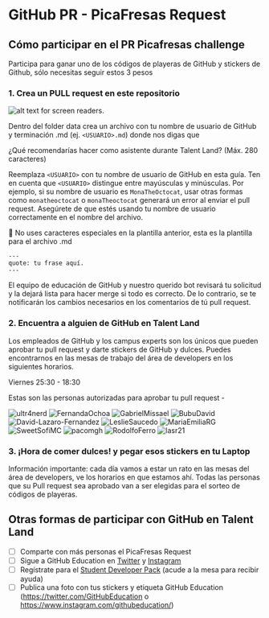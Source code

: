 # GitHub PR - PicaFresas Request

## Cómo participar en el PR Picafresas challenge
Participa para ganar uno de los códigos de playeras de GitHub y stickers de Github, sólo necesitas seguir estos 3 pesos

### 1. Crea un PULL request en este repositorio

![alt text for screen readers](https://i.imgur.com/WmJIYar.gif "img pr request").

Dentro del folder data crea un archivo con tu nombre de usuario de GitHub y terminación .md (ej. `<USUARIO>.md`) donde nos digas que 

¿Qué recomendarías hacer como asistente  durante Talent Land? (Máx. 280 caracteres)

Reemplaza `<USUARIO>` con tu nombre de usuario de GitHub en esta guía. Ten en cuenta que `<USUARIO>` distingue entre mayúsculas y minúsculas. Por ejemplo, si su nombre de usuario es `MonaTheOctocat`, usar otras formas como `monatheoctocat` o `monaTheoctocat` generará un error al enviar el pull request. Asegúrete de que estés usando tu nombre de usuario correctamente en el nombre del archivo.
  
🚨 No uses caracteres especiales en la plantilla anterior, esta es la plantilla para el archivo .md
    
```
---
quote: tu frase aquí.
---
```
  
El equipo de educación de GitHub y nuestro querido bot revisará tu solicitud y la dejará lista para hacer merge si todo es correcto. De lo contrario, se te notificarán los cambios necesarios en los comentarios de tú pull request.
  
### 2. Encuentra a alguien de GitHub en Talent Land 

Los empleados de GitHub y los campus experts son los únicos que pueden aprobar tu pull request y darte stickers de GitHub y dulces. Puedes encontrarnos en las mesas de trabajo del área de developers en los siguientes horarios.

Viernes 25:30 - 18:30
  
Estas son las personas autorizadas para aprobar tu pull request -
  
![ultr4nerd](https://avatars.githubusercontent.com/ultr4nerd?s=64)
![FernandaOchoa](https://avatars.githubusercontent.com/FernandaOchoa?s=64)
![GabrielMissael](https://avatars.githubusercontent.com/GabrielMissael?s=64)
![BubuDavid](https://avatars.githubusercontent.com/BubuDavid?s=64)
![David-Lazaro-Fernandez](https://avatars.githubusercontent.com/David-Lazaro-Fernandez?s=64)
![LeslieSaucedo](https://avatars.githubusercontent.com/LeslieSaucedo?s=64)
![MariaEmiliaRG](https://avatars.githubusercontent.com/MariaEmiliaRG?s=64)
![SweetSofiMC](https://avatars.githubusercontent.com/SweetSofiMC?s=64)
![pacomgh](https://avatars.githubusercontent.com/pacomgh?s=64)
![RodolfoFerro](https://avatars.githubusercontent.com/RodolfoFerro?s=64)
![lasr21](https://avatars.githubusercontent.com/lasr21?s=64)

  
 ### 3. ¡Hora de comer dulces!  y pegar esos stickers en tu Laptop 
  
Información importante: cada día vamos a estar un rato en las mesas del área de developers, ve los horarios en que estamos ahí. Todas las personas que su Pull request sea aprobado van a ser elegidas para el sorteo de códigos de playeras. 
  
  ## Otras formas de participar con GitHub en Talent Land 
  - [ ] Comparte con más personas el PicaFresas Request 
  - [ ] Sigue a GitHub Education en [Twitter](https://twitter.com/GitHubEducation) y [Instagram](https://www.instagram.com/githubeducation/) 
  - [ ] Regístrate para el [Student Developer Pack](https://education.github.com/discount_requests/student_application?utm_source=2022-07-20-JALISCO-TALENT-LAND-2022) (acude a la mesa para recibir ayuda) 
  - [ ] Publica una foto con tus stickers y etiqueta GitHub Education
(https://twitter.com/GitHubEducation o https://www.instagram.com/githubeducation/)
